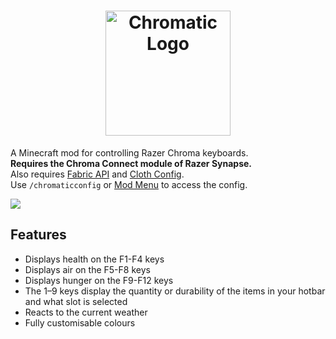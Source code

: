 <h1 align="center">
  <img height="200px" alt="Chromatic Logo" src="https://user-images.githubusercontent.com/30369708/162598133-45815996-bf83-499a-a1ef-904a0738b4ff.png">
</h1>

A Minecraft mod for controlling Razer Chroma keyboards.  
**Requires the Chroma Connect module of Razer Synapse.**  
Also requires [Fabric API](https://github.com/FabricMC/fabric)
and [Cloth Config](https://github.com/shedaniel/cloth-config).  
Use `/chromaticconfig` or [Mod Menu](https://github.com/TerraformersMC/ModMenu) to access the config.

[![](https://dcbadge.vercel.app/api/server/ehqQUvvmc6?style=flat)](https://discord.gg/ehqQUvvmc6)

## Features
- Displays health on the F1-F4 keys
- Displays air on the F5-F8 keys
- Displays hunger on the F9-F12 keys
- The 1–9 keys display the quantity or durability of the items in your hotbar and what slot is selected
- Reacts to the current weather
- Fully customisable colours
